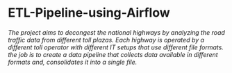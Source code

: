 # ETL-Pipeline-using-Airflow

###### The project aims to decongest the national highways by analyzing the road traffic data from different toll plazas. Each highway is operated by a different toll operator with different IT setups that use different file formats. the job is to create a data pipeline that collects data available in different formats and, consolidates it into a single file.
